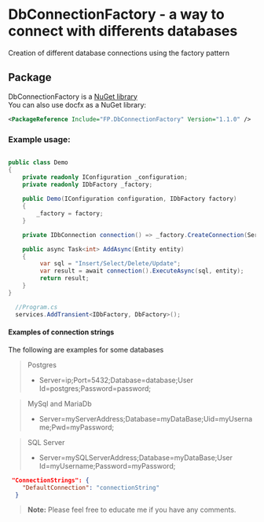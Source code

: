 # DbConnectionFactory - a way to connect with differents databases

Creation of different database connections using the factory pattern

## Package

DbConnectionFactory is a [NuGet library](https://www.nuget.org/packages/FP.DbConnectionFactory "DbConnection Factory package")  
You can also use docfx as a NuGet library:
```xml
<PackageReference Include="FP.DbConnectionFactory" Version="1.1.0" />
```

### Example usage:
```csharp

public class Demo
{
    private readonly IConfiguration _configuration;
    private readonly IDbFactory _factory;
    
    public Demo(IConfiguration configuration, IDbFactory factory)
    {
        _factory = factory;
    }

    private IDbConnection connection() => _factory.CreateConnection(ServerType.PostgreSQL, _configuration).GetConnection();

    public async Task<int> AddAsync(Entity entity)
    {
         var sql = "Insert/Select/Delete/Update";
         var result = await connection().ExecuteAsync(sql, entity);
         return result;
    }
}
```
```csharp
  //Program.cs
  services.AddTransient<IDbFactory, DbFactory>();
```


#### Examples of connection strings

The following are examples for some databases

> Postgres
> - Server=ip;Port=5432;Database=database;User Id=postgres;Password=password;  

> MySql and MariaDb
> - Server=myServerAddress;Database=myDataBase;Uid=myUsername;Pwd=myPassword;

> SQL Server
> - Server=mySQLServerAddress;Database=myDataBase;User Id=myUsername;Password=myPassword;

```json
 "ConnectionStrings": {
    "DefaultConnection": "connectionString"
  }
```


> **Note:** Please feel free to educate me if you have any comments.

